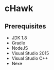 # cHawk
## Prerequisites
- JDK 1.8
- Gradle
- NodeJS
- Visual Studio 2015
- Visual Studio C++
- Nexe